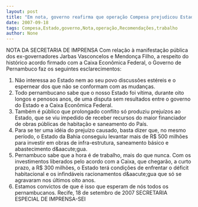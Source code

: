 ```yaml
---
layout: post
title: "Em nota, governo reafirma que operação Compesa prejudicou Estado e recomenda trabalho aos adversários"
date: 2007-09-18
tags: Compesa,Estado,governo,Nota,operação,Recomendações,trabalho
author: None
---
```

NOTA DA SECRETARIA DE IMPRENSA
Com rela&ccedil;&atilde;o &agrave; manifesta&ccedil;&atilde;o p&uacute;blica dos ex-governadores Jarbas Vasconcelos e Mendon&ccedil;a Filho, a respeito do hist&oacute;rico acordo firmado com a Caixa Econ&ocirc;mica Federal, o Governo de Pernambuco faz os seguintes esclarecimentos: 
1. N&atilde;o interessa ao Estado nem ao seu povo discuss&otilde;es est&eacute;reis e o espernear dos que n&atilde;o se conformam com as mudan&ccedil;as. 
2. Todo pernambucano sabe que o nosso Estado foi v&iacute;tima, durante oito longos e penosos anos, de uma disputa sem resultados entre o governo do Estado e a Caixa Econ&ocirc;mica Federal. 
3. Tamb&eacute;m &eacute; p&uacute;blico que prolongado conflito s&oacute; produziu preju&iacute;zos ao Estado, que se viu impedido de receber recursos do maior financiador de obras p&uacute;blicas de habita&ccedil;&atilde;o e saneamento do Pa&iacute;s. 
4. Para se ter uma id&eacute;ia do preju&iacute;zo causado, basta dizer que, no mesmo per&iacute;odo, o Estado da Bahia conseguiu levantar mais de R$ 500 milh&otilde;es para investir em obras de infra-estrutura, saneamento b&aacute;sico e abastecimento d\&aacute;gua. 
5. Pernambuco sabe que a hora &eacute; de trabalho, mais do que nunca. Com os investimentos liberados pelo acordo com a Caixa, que chegar&atilde;o, a curto prazo, a R$ 300 milh&otilde;es, o Estado ter&aacute; condi&ccedil;&otilde;es de enfrentar o d&eacute;ficit habitacional e os infind&aacute;veis racionamentos d\&aacute;gua que s&oacute; se agravaram nos &uacute;ltimos oito anos. 
6. Estamos convictos de que &eacute; isso que esperam de n&oacute;s todos os pernambucanos. 
Recife, 18 de setembro de 2007
SECRETARIA ESPECIAL DE IMPRENSA-SEI 
 